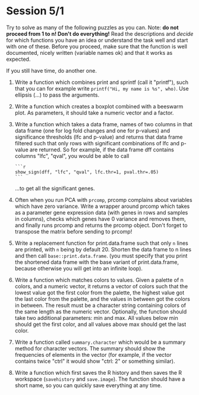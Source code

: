 # Session 5/1

Try to solve as many of the following puzzles as you can. Note: **do not
proceed from 1 to n! Don't do everything!** Read the descriptions and
*decide* for which functions you have an idea or understand the task well
and start with one of these. Before you proceed, make sure that the
function is well documented, nicely written (variable names ok) and that it
works as expected.

If you still have time, do another one.

 1. Write a function which combines print and sprintf (call it "printf"),
    such that you can for example write `printf("Hi, my name is %s", who)`.
    Use ellipsis (...) to pass the arguments.
 
 2. Write a function which creates a boxplot combined with a beeswarm plot.
    As parameters, it should take a numeric vector and a factor.

 3. Write a function which takes a data frame, names of two columns in that
    data frame (one for log fold changes and one for p-values) and
    significance thresholds (lfc and p-value) and returns that data frame
    filtered such that only rows with significant combinations of lfc and
    p-value are returned. So for example, if the data frame dff contains columns
    "lfc", "qval", you would be able to call 
    
        ```r
        show_sign(dff, "lfc", "qval", lfc.thr=1, pval.thr=.05)
        ```
    ...to get all the significant genes.

 4. Often when you run PCA with `prcomp`, prcomp complains about variables which
    have zero variance. Write a wrapper around prcomp which takes as a
    parameter gene expression data (with genes in rows and samples in
    columns), checks which genes have 0 variance and removes them, and
    finally runs prcomp and returns the prcomp object. Don't forget to
    transpose the matrix before sending to prcomp!

 5. Write a replacement function for print.data.frame such that only `n`
    lines are printed, with `n` being by default 20. Shorten the data frame
    to n lines and then call `base::print.data.frame`. (you must specify
    that you print the shortened data frame with the base variant of
    print.data.frame, because otherwise you will get into an infinite loop).


 6. Write a function which matches colors to values. Given a palette of
    n colors, and a numeric vector, it returns a vector of colors such that
    the lowest value got the first color from the palette, the highest
    value got the last color from the palette, and the values in between
    got the colors in between. The result must be a character string
    containing colors of the same length as the numeric vector. Optionally,
    the function should take two additional parameters: min and max. All
    values below min should get the first color, and all values above max
    should get the last color.

 7. Write a function called `summary.character` which would be a summary
    method for character vectors. The summary should show the frequencies
    of elements in the vector (for example, if the vector contains twice
    "ctrl" it would show "ctrl: 2" or something similar).

 8. Write a function which first saves the R history and then saves the R
    workspace (`savehistory` and `save.image`). The function should have a
    short name, so you can quickly save everything at any time.


